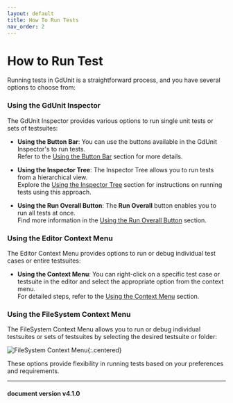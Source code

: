 ```yaml
---
layout: default
title: How To Run Tests
nav_order: 2
---
```


# How to Run Test
Running tests in GdUnit is a straightforward process, and you have several options to choose from:

### Using the GdUnit Inspector
The GdUnit Inspector provides various options to run single unit tests or sets of testsuites:


- **Using the Button Bar**: You can use the buttons available in the GdUnit Inspector's to run tests.<br>
Refer to the [Using the Button Bar](/gdUnit4/faq/inspector/#button-bar) section for more details.

- **Using the Inspector Tree**: The Inspector Tree allows you to run tests from a hierarchical view.<br>
Explore the [Using the Inspector Tree](/gdUnit4/faq/inspector/#test-run-overview-tree) section for instructions on running tests using this approach.

- **Using the Run Overall Button**: The **Run Overall** button enables you to run all tests at once.<br>
Find more information in the [Using the Run Overall Button](/gdUnit4/faq/inspector/#the-run-overall-button) section.

### Using the Editor Context Menu
The Editor Context Menu provides options to run or debug individual test cases or entire testsuites:

- **Using the Context Menu**: You can right-click on a specific test case or testsuite in the editor and select the appropriate option from the context menu.<br>
For detailed steps, refer to the [Using the Context Menu](/gdUnit4/testing/first-test/#execute-your-test) section.


### Using the FileSystem Context Menu
The FileSystem Context Menu allows you to run or debug individual testsuites or sets of testsuites by selecting the desired testsuite or folder:

![FileSystem Context Menu](/gdUnit4/assets/images/inspector/run-test-filesystem.png){:.centered}

These options provide flexibility in running tests based on your preferences and requirements.


---
<h4> document version v4.1.0 </h4>

